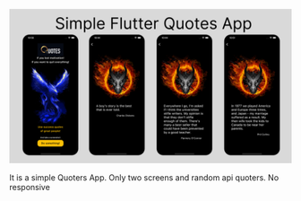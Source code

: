 ![Optional Text](/assets/images/mark.png) 

It is a simple Quoters App. Only two screens and random api quoters. No responsive



